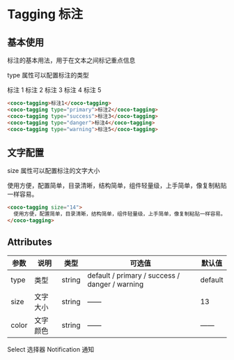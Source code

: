 # Tagging 标注

## 基本使用

标注的基本用法，用于在文本之间标记重点信息

type 属性可以配置标注的类型

<coco-tagging>标注 1</coco-tagging>
<coco-tagging type="primary">标注 2</coco-tagging>
<coco-tagging type="success">标注 3</coco-tagging>
<coco-tagging type="danger">标注 4</coco-tagging>
<coco-tagging type="warning">标注 5</coco-tagging>

```html
<coco-tagging>标注1</coco-tagging>
<coco-tagging type="primary">标注2</coco-tagging>
<coco-tagging type="success">标注3</coco-tagging>
<coco-tagging type="danger">标注4</coco-tagging>
<coco-tagging type="warning">标注5</coco-tagging>
```

## 文字配置

size 属性可以配置标注的文字大小

<coco-tagging size="14">
  使用方便，配置简单，目录清晰，结构简单，组件轻量级，上手简单，像复制粘贴一样容易。
</coco-tagging>

```html
<coco-tagging size="14">
  使用方便，配置简单，目录清晰，结构简单，组件轻量级，上手简单，像复制粘贴一样容易。
</coco-tagging>
```

## Attributes

| 参数  | 说明     | 类型   | 可选值                                         | 默认值  |
| ----- | -------- | ------ | ---------------------------------------------- | ------- |
| type  | 类型     | string | default / primary / success / danger / warning | default |
| size  | 文字大小 | string | ——                                             | 13      |
| color | 文字颜色 | string | ——                                             | ——      |

<coco-turn-page style="margin: 50px 0">
  <coco-turn-page-item direction="left" url="/component/select">
    Select 选择器
  </coco-turn-page-item>
  <coco-turn-page-item direction="right" url="/component/notification">
    Notification 通知
  </coco-turn-page-item>
</coco-turn-page>
